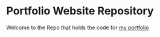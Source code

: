 # Portfolio Website Repository 
Welcome to the Repo that holds the code for [my portfolio](https://jamesburke.dev/)
